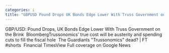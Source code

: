 ```yaml
---
categories: i
title: "GBPUSD Pound Drops UK Bonds Edge Lower With Truss Government on the Brink  Bloomberg"
---
```

GBP/USD: Pound Drops, UK Bonds Edge Lower With Truss Government on the Brink&nbsp;&nbsp;BloombergTrussonomics’ true cost will be austerity and spending cuts to fill the fiscal hole&nbsp;&nbsp;The GuardianIs "Trussonomics" dead? | FT #shorts&nbsp;&nbsp;Financial TimesView Full coverage on Google News